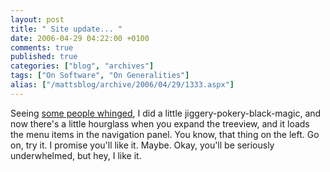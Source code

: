 ```yaml
---
layout: post
title: " Site update... "
date: 2006-04-29 04:22:00 +0100
comments: true
published: true
categories: ["blog", "archives"]
tags: ["On Software", "On Generalities"]
alias: ["/mattsblog/archive/2006/04/29/1333.aspx"]
---
```

<!-- more -->

<P>Seeing <A href="/blog/1303#1304">some people whinged</A>, I did a little jiggery-pokery-black-magic, and now there's a little hourglass when you expand the treeview, and it loads the&nbsp;menu items&nbsp;in the navigation panel. You know, that thing on the left. Go on, try it. I promise you'll like it. Maybe. Okay, you'll be seriously underwhelmed, but hey, I like it.</P>
